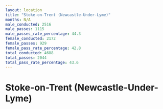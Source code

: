 ```yaml
---
layout: location
title: "Stoke-on-Trent (Newcastle-Under-Lyme)"
months: N/A
male_conducted: 2516
male_passes: 1115
male_passes_rate_percentage: 44.3
female_conducted: 2172
female_passes: 929
female_pass_rate_percentage: 42.8
total_conducted: 4688
total_passes: 2044
total_pass_rate_percentage: 43.6
---
```


# Stoke-on-Trent (Newcastle-Under-Lyme)
